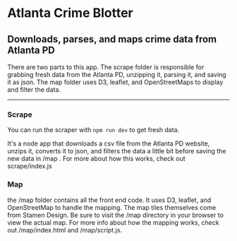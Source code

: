 # Atlanta Crime Blotter

## Downloads, parses, and maps crime data from Atlanta PD

There are two parts to this app. The scrape folder is responsible for grabbing fresh data from the Atlanta PD, unzipping it, parsing it, and saving it as json. The map folder uses D3, leaflet, and OpenStreetMaps to display and filter the data.

---

### Scrape

You can run the scraper with `npm run dev` to get fresh data.

It's a node app that downloads a csv file from the Atlanta PD website, unzips it, converts it to json, and filters the data a little bit before saving the new data in /map . For more about how this works, check out scrape/index.js

### Map

the /map folder contains all the front end code. It uses D3, leaflet, and OpenStreetMap to handle the mapping. The map tiles themselves come from Stamen Design. Be sure to visit the /map directory in your browser to view the actual map. For more info about how the mapping works, check out /map/index.html and /map/script.js.
